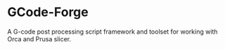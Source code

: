 # GCode-Forge
A G-code post processing script framework and toolset for working with Orca and Prusa slicer.
